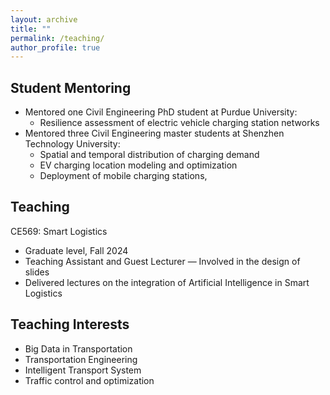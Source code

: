 ```yaml
---
layout: archive
title: ""
permalink: /teaching/
author_profile: true
---
```


Student Mentoring
------
- Mentored one Civil Engineering PhD student at Purdue University:
    - Resilience assessment of electric vehicle charging station networks
- Mentored three Civil Engineering master students at Shenzhen Technology University:
    - Spatial and temporal distribution of charging demand
    - EV charging location modeling and optimization
    - Deployment of mobile charging stations, 

Teaching
------
CE569: Smart Logistics
- Graduate level, Fall 2024
- Teaching Assistant and Guest Lecturer 
— Involved in the design of slides
- Delivered lectures on the integration of Artificial Intelligence in Smart Logistics

Teaching Interests 
------
- Big Data in Transportation
- Transportation Engineering
- Intelligent Transport System
- Traffic control and optimization
